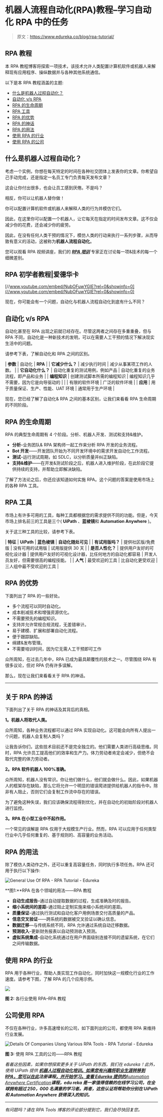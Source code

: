 # 机器人流程自动化(RPA)教程–学习自动化 RPA 中的任务

> 原文：<https://www.edureka.co/blog/rpa-tutorial/>

## **RPA 教程**

本 RPA 教程博客将探索一项技术，该技术允许人类配置计算机软件或机器人来解释现有应用程序、操纵数据并与各种其他系统通信。

以下是本 RPA 教程涵盖的主题:

*   [什么是机器人过程自动化？](#What%20is%20Robotic%20Process%20Automation)
*   [自动化 v/s RPA](#Automation%20v/s%20RPA)
*   [RPA 的生命周期](#Lifecycle%20of%20RPA)
*   [RPA 工具](#RPA%20Tools)
*   [RPA 的优势](#Advantages%20of%20RPA)
*   [RPA 的神话](#Myths%20of%20RPA)
*   [RPA 的用法](#Usage%20of%20RPA)
*   [使用 RPA 的行业](#Industries%20using%20RPA)
*   [使用 RPA 的公司](#Companies%20using%20RPA)

## **什么是机器人过程自动化？**

考虑一个实例，你想在每天特定的时间在各种社交团体上发表你的文章。你希望自己手动完成，还是指定一名员工专门负责每天发布文章？

这会让你付出很多，也会让员工感到厌倦。不是吗？

相反，你可以让机器人替你做！

你可以配置计算机软件或机器人来解释人类的行为并模仿它们。

因此，在这里你可以配置一个机器人，让它每天在指定的时间发布文章。这不仅会减少你的花费，还会减少你的疲劳。

因此，在没有任何人类干预的情况下，模仿人类的行动来执行一系列步骤，从而导致有意义的活动，这被称为**机器人流程自动化**。

您可以观看 RPA 视频讲座，我们的 ***[RPA 培训](https://www.edureka.co/robotic-process-automation-training)*** 专家正在讨论每一项&技术的每一个细微差别。

## **RPA 初学者教程|爱德华卡**

[//www.youtube.com/embed/NubOFuwYGIE?rel=0&showinfo=0](//www.youtube.com/embed/NubOFuwYGIE?rel=0&showinfo=0)

现在，你可能会有一个问题，自动化与机器人流程自动化到底有什么不同？

## **自动化 v/s RPA**

自动化甚至在 RPA 出现之前就已经存在。尽管这两者之间存在多重重叠，但与 RPA 不同，自动化是一种新技术的发明，可以在需要人工干预的情况下解决现实生活中的问题。

请参考下表，了解自动化和 RPA 之间的区别。

| **参数** | 自动化 | **RPA** |
| **它减少什么？** | 减少执行时间 | 减少从事某项工作的人数。 |
| **它自动化什么？** | 自动化重复的测试用例，例如产品 | 自动化重复的业务流程，即产品和业务 |
| **编程知识** | 创建测试脚本所需的编程知识 | 编程知识几乎不需要，因为它是向导驱动的 |
|  | 有限的软件环境 | 广泛的软件环境 |
| **应用** | 用于质量保证、生产、性能、UAT 环境 | 通常用于生产环境 |

现在，您已经了解了自动化& RPA 之间的基本区别，让我们来看看 RPA 生命周期的不同阶段。



## **RPA 的生命周期**

RPA 的典型生命周期有 4 个阶段。分析、机器人开发、测试和支持&维护。

*   **分析**–业务团队& RPA 架构师一起工作来分析 RPA 开发的业务流程。
*   **Bot 开发**——开发团队开始为不同开发环境中的需求开发自动化工作流程。
*   **测试**–运行测试周期，如 SDLC，以分析质量并纠正缺陷。
*   **支持&维护**——在开发&测试阶段之后，机器人进入维护阶段，在此阶段它提供持续的支持，并帮助立即解决缺陷。

了解了方法论之后，你还应该知道如何实施 RPA。这个问题的答案是使用市场上的各种 RPA 工具。

## **RPA 工具**

市场上有许多可用的工具，每种工具都根据您的需求提供不同的功能。但是，今天市场上排名前三的工具是三个( **UiPath** 、**蓝棱镜**和 **Automation Anywhere** )。

关于这三种工具的比较，请参考下表。

| **特征** | **UiPath** | **蓝色棱镜** | **自动化随处可见** |
| **有试用版吗？** | 提供社区版/免费版 | 没有可用的试用版 | 试用版提供 30 天 |
| **是否人性化？** | 提供用户友好的可视化设计器 | 提供用户友好的可视化设计器，比任何地方的自动化都容易 | 开发人员友好，但需要很高的编程技能。 |
| **人气** | 最受欢迎的工具 | 比自动化更受欢迎 | 三人组中最不受欢迎的工具 |

## **RPA 的优势**

下面列出了 RPA 的一些好处。

*   多个流程可以同时自动化。
*   成本削减技术和增强资源优化。
*   不需要预先的编程知识。
*   支持并允许常规合规流程，无差错审计。
*   易于建模、扩展和部署自动化流程。
*   便于跟踪缺陷。
*   绵建&发布管理。
*   不需要培训时间，因为它无需人工干预即可工作

众所周知，在过去几年中，RPA 已成为最具颠覆性的技术之一。尽管围绕 RPA 有很多议论，但对 RPA 仍有许多误解。

那么，现在让我们来看看关于 RPA 的神话。

****

## **关于 RPA 的神话**

下面列出了关于 RPA 的神话及其背后的真相。

**1。机器人将取代人类。**

众所周知，各种业务流程都可以通过 RPA 实现自动化。这可能会向所有人提出一个问题，机器人会复制人类吗？

让我告诉你们，这些技术目前还不是完全独立的。他们需要人类进行高级思维。同时，RPA 允许员工提高他们的效率和生产力。体力劳动者肯定会减少，但绝不会取代完整的体力劳动者。

**2。RPA 软件机器人 100%准确。**

众所周知，机器人没有常识。你让他们做什么，他们就会做什么。因此，如果机器人的框架存在缺陷，那么它将允许一个明显的错误爬进提供给机器人的指令中。除非有人阻止，否则它们会复制工作流中存在的错误。

为了避免这种失误，我们应该确保流程得到优化，并在自动化的初始阶段对机器人进行监控。

**3。RPA 在小型工业中不起作用。**

一个常见的误解是 RPA 仅用于大规模生产行业。然而，RPA 可以应用于任何类型行业中几乎任何重复的、基于规则的、高容量的业务活动。

## **RPA 的用法**

除了模仿人类动作之外，还可以重复高容量任务，同时执行多项任务。RPA 还可用于执行以下操作:

![General Use Of RPA - RPA Tutorial - Edureka](img/e0c4374a86e70fbb077a0707e45828be.png)

**图1:**RPA 在各个领域的用法——RPA 教程

*   **自动生成报告**–通过自动提取数据的过程，生成准确及时的报告。
*   **缩小系统间的差距**–通过阻止定制实施来缩小系统间的差距。
*   **质量保证**–通过执行测试和自动化客户用例场景交付高质量的产品。
*   **信息交叉验证**——跨系统的数据被交叉验证以确认信息。
*   **数据迁移**—与传统系统不同，RPA 允许通过系统自动迁移数据。
*   **预测收入**–更新财务报表以自动预测收入预测。
*   **虚拟系统集成**–自动化系统通过在用户界面级别连接不同的遗留系统，在它们之间传输数据。

## **使用 RPA 的行业**

RPA 用于各种行业，帮助人类实现工作自动化，同时加快这一规模化行业的工作速度。请参考下图，了解 RPA 的几个应用示例。

![](img/7f3ccb77fd9f71146123231721e67658.png)

**图 2:** 各行业使用 RPA–RPA 教程

## **公司使用 RPA**

不仅在各种行业，许多高速增长的公司，如下面列出的公司，都使用 RPA 来维持行业发展。

![Details Of Companies Uisng Various RPA Tools - RPA Tutorial - Edureka](img/ebf4d393ae5949ac14c9c6942f888e64.png)

**图 3:** 使用 RPA 工具的公司——RPA 教程

*看着这些因素，如果你想探索更多关于 UiPath 的东西，我们在 edureka！此外，使用 UiPath 提供 **[机器人过程自动化培训。如果您有兴趣将职业生涯转移到 RPA，您可以在此](https://www.edureka.co/robotic-process-automation-training)注册课程[，并开始学习。查看 Edureka 提供的](https://www.edureka.co/robotic-process-automation-training)**[Automation Anywhere Certification](https://www.edureka.co/automation-anywhere-certification-training)**课程，edu reka 是一家值得信赖的在线学习公司，在全球拥有超过 250，000 名满意的学习者。两者，这些认证将帮助你分别在 UiPath 和 Automation Anywhere 获得深入的知识。***

****

*有问题吗？请在 RPA Tools 博客的评论部分提到它，我们会尽快回复您。*